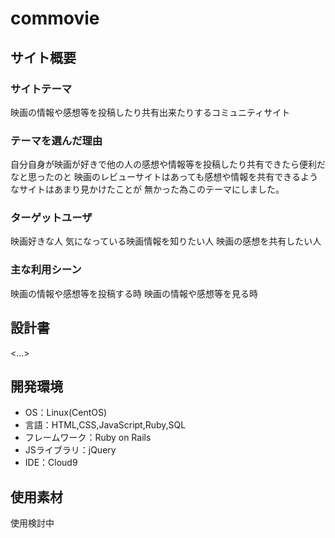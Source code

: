 # commovie

## サイト概要
### サイトテーマ
映画の情報や感想等を投稿したり共有出来たりするコミュニティサイト

### テーマを選んだ理由
自分自身が映画が好きで他の人の感想や情報等を投稿したり共有できたら便利だなと思ったのと
映画のレビューサイトはあっても感想や情報を共有できるようなサイトはあまり見かけたことが
無かった為このテーマにしました。

### ターゲットユーザ
映画好きな人
気になっている映画情報を知りたい人
映画の感想を共有したい人



### 主な利用シーン
映画の情報や感想等を投稿する時
映画の情報や感想等を見る時


## 設計書
<...>

## 開発環境
- OS：Linux(CentOS)
- 言語：HTML,CSS,JavaScript,Ruby,SQL
- フレームワーク：Ruby on Rails
- JSライブラリ：jQuery
- IDE：Cloud9

## 使用素材
使用検討中
